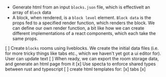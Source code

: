 - Generate html from an input `blocks.json` file, which is effectivelt an array of `Block` data
- A block, when rendered, is a `block level` element.  `Block data` is the props fed to a specified
render function, which renders the block. We can define our own render function, a bit like how we 
can create different implementations of a react components, which each take the same props.



[ ] Create `blocks` rooms using liveblocks. We create the initial data files (i.e. for more tricky things like tabs etc., which we haven't
    yet got a ui editor for). User can update text
[ ] When ready, we can export the room storage data, and generate an html page from it
[x] Use specta to enforce shared types between rust and typescript
[ ] create html templates for:
        [x] tabs
        [x] 

        
